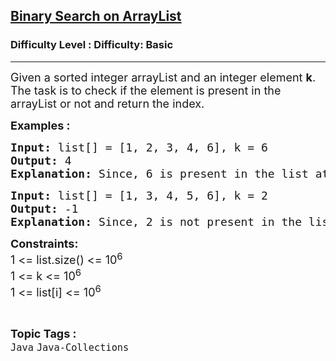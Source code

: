 <h2><a href="https://www.geeksforgeeks.org/problems/binary-search-on-arraylist/1?page=9&category=Java&sortBy=submissions">Binary Search on ArrayList</a></h2><h3>Difficulty Level : Difficulty: Basic</h3><hr><div class="problems_problem_content__Xm_eO"><p><span style="font-size: 18px;">Given a sorted integer arrayList and an integer element <strong>k</strong>. The task is to check if the element is present in the arrayList or not and return the index.&nbsp;</span></p>
<p><strong><span style="font-size: 18px;">Examples :</span></strong></p>
<pre><span style="font-size: 18px;"><strong>Input: </strong>list[] = [1, 2, 3, 4, 6], k = 6</span>
<span style="font-size: 18px;"><strong>Output: </strong>4</span>
<span style="font-size: 18px;"><strong>Explanation: </strong>Since, 6 is present in the list at index 4 (<strong>0-based indexing</strong>), so output is 4.</span>
</pre>
<pre><span style="font-size: 18px;"><strong>Input: </strong>list[] = [1, 3, 4, 5, 6], k = 2</span>
<span style="font-size: 18px;"><strong>Output: </strong>-1</span>
<span style="font-size: 18px;"><strong>Explanation: </strong>Since, 2 is not present in the list, so output is -1.</span></pre>
<p><span style="font-size: 18px;"><strong>Constraints:</strong><br>1 &lt;= list.size() &lt;= 10<sup>6</sup><br>1 &lt;= k &lt;= 10<sup>6</sup><br>1 &lt;= list[i]&nbsp;&lt;= 10<sup>6</sup></span></p></div><br><p><span style=font-size:18px><strong>Topic Tags : </strong><br><code>Java</code>&nbsp;<code>Java-Collections</code>&nbsp;